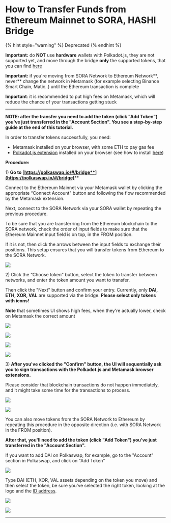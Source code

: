 # How to Transfer Funds from Ethereum Mainnet to SORA, HASHI Bridge

{% hint style="warning" %}
Deprecated
{% endhint %}

**Important:** do **NOT** use **hardware** wallets with Polkadot.js, they are not supported yet, and move through the bridge **only** the supported tokens, that you can find [here](https://wiki.sora.org/polkaswap/tokens-id-addresses)

**Important:** if you're moving from SORA Network to Ethereum Network**, never** change the network in Metamask (for example selecting Binance Smart Chain, Matic..) until the Ethereum transaction is complete

**Important**: it is recommended to put high fees on Metamask, which will reduce the chance of your transactions getting stuck

****

**NOTE: after the transfer you need to add the token (click "Add Token") you've just transferred in the "Account Section". You see a step-by-step guide at the end of this tutorial.**

In order to transfer tokens successfully, you need:

* Metamask installed on your browser, with some ETH to pay gas fee
* [Polkadot.js extension](https://polkadot.js.org/extension/) installed on your browser (see how to install [here](https://wiki.sora.org/sora-academy/accounts-in-sora))

**Procedure:**

1\) **Go to** [**https://polkaswap.io/#/bridge**](https://polkaswap.io/#/bridge)****

Connect to the Ethereum Mainnet via your Metamask wallet by clicking the appropriate “Connect Account" button and following the flow recommended by the Metamask extension.

Next, connect to the SORA Network via your SORA wallet by repeating the previous procedure.

To be sure that you are transferring from the Ethereum blockchain to the SORA network, check the order of input fields to make sure that the Ethereum Mainnet input field is on top, in the FROM position.

If it is not, then click the arrows between the input fields to exchange their positions. This setup ensures that you will transfer tokens from Ethereum to the SORA Network.

![](<../../../.gitbook/assets/Screenshot 2021-04-29 at 12.10.15.png>)

2\) Click the “Choose token" button, select the token to transfer between networks, and enter the token amount you want to transfer.

Then click the "Next" button and confirm your entry. Currently, only **DAI, ETH, XOR, VAL** are supported via the bridge. **Please select only tokens with icons!**&#x20;

**Note** that sometimes UI shows high fees, when they're actually lower, check on Metamask the correct amount

![](<../../../.gitbook/assets/Screenshot 2021-04-29 at 12.16.37.png>)

![](<../../../.gitbook/assets/Screenshot 2021-04-29 at 12.17.54.png>)

![](<../../../.gitbook/assets/Screenshot 2021-04-29 at 12.18.28.png>)

![](<../../../.gitbook/assets/Screenshot 2021-04-29 at 12.19.56.png>)

3\) **After you've clicked the "Confirm" button, the UI will sequentially ask you to sign transactions with the Polkadot.js and Metamask browser extensions.**

Please consider that blockchain transactions do not happen immediately, and it might take some time for the transactions to process.

![](<../../../.gitbook/assets/Screenshot 2021-04-29 at 12.30.17.png>)

![](<../../../.gitbook/assets/Screenshot 2021-05-03 at 01.07.10.png>)

You can also move tokens from the SORA Network to Ethereum by repeating this procedure in the opposite direction (i.e. with SORA Network in the FROM position).&#x20;

**After that, you'll need to add the token (click "Add Token") you've just transferred in the "Account Section".**

If you want to add DAI on Polkaswap, for example, go to the "Account" section in Polkaswap, and click on "Add Token"

![](../../../.gitbook/assets/2.jpg)

Type DAI (ETH, XOR, VAL assets depending on the token you move) and then select the token, be sure you've selected the right token, looking at the logo and the [ID address](https://wiki.sora.org/polkaswap/tokens-id-addresses).

![](<../../../.gitbook/assets/Screenshot 2021-05-03 at 12.53.02.png>)

![](<../../../.gitbook/assets/Screenshot 2021-05-03 at 12.53.41.png>)

****
